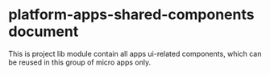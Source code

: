 # platform-apps-shared-components document

This is project lib module contain all apps ui-related components, which can be reused in this group of micro apps only.
